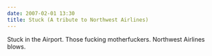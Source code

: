 ```yaml
---
date: 2007-02-01 13:30
title: Stuck (A tribute to Northwest Airlines)
---
```

Stuck in the Airport.
Those fucking motherfuckers.
Northwest Airlines blows.

